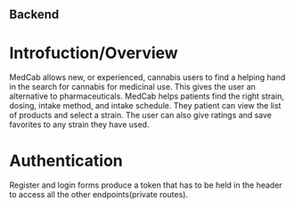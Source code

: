 ## Backend

# Introfuction/Overview
MedCab allows new, or experienced, cannabis users to find a helping hand in the search for cannabis for medicinal use. This gives the user an alternative to pharmaceuticals.
MedCab helps patients find the right strain, dosing, intake method, and intake schedule. They patient can view the list of products and select a strain. The user can also give ratings and save favorites to any strain they have used.

# Authentication
Register and login forms produce a token that has to be held in the header to access all the other endpoints(private routes).
